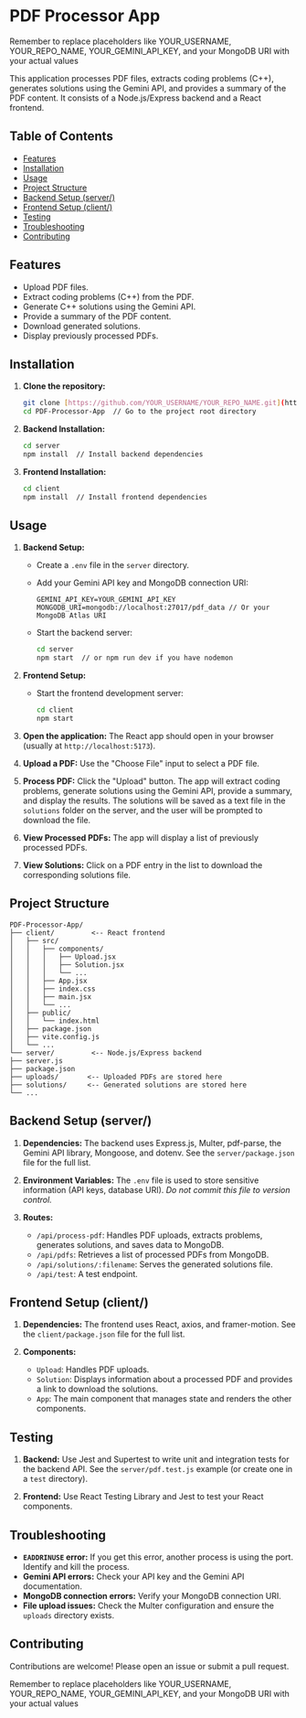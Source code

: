 # PDF Processor App
Remember to replace placeholders like YOUR_USERNAME, YOUR_REPO_NAME, YOUR_GEMINI_API_KEY, and your MongoDB URI with your actual values

This application processes PDF files, extracts coding problems (C++), generates solutions using the Gemini API, and provides a summary of the PDF content.  It consists of a Node.js/Express backend and a React frontend.

## Table of Contents

-   [Features](#features)
-   [Installation](#installation)
-   [Usage](#usage)
-   [Project Structure](#project-structure)
-   [Backend Setup (server/)](#backend-setup-server)
-   [Frontend Setup (client/)](#frontend-setup-client)
-   [Testing](#testing)
-   [Troubleshooting](#troubleshooting)
-   [Contributing](#contributing)

## Features

-   Upload PDF files.
-   Extract coding problems (C++) from the PDF.
-   Generate C++ solutions using the Gemini API.
-   Provide a summary of the PDF content.
-   Download generated solutions.
-   Display previously processed PDFs.

## Installation

1.  **Clone the repository:**

    ```bash
    git clone [https://github.com/YOUR_USERNAME/YOUR_REPO_NAME.git](https://www.google.com/search?q=https://github.com/YOUR_USERNAME/YOUR_REPO_NAME.git)  // Replace with your repo URL
    cd PDF-Processor-App  // Go to the project root directory
    ```

2.  **Backend Installation:**

    ```bash
    cd server
    npm install  // Install backend dependencies
    ```

3.  **Frontend Installation:**

    ```bash
    cd client
    npm install  // Install frontend dependencies
    ```

## Usage

1.  **Backend Setup:**

    *   Create a `.env` file in the `server` directory.
    *   Add your Gemini API key and MongoDB connection URI:

        ```
        GEMINI_API_KEY=YOUR_GEMINI_API_KEY
        MONGODB_URI=mongodb://localhost:27017/pdf_data // Or your MongoDB Atlas URI
        ```

    *   Start the backend server:

        ```bash
        cd server
        npm start  // or npm run dev if you have nodemon
        ```

2.  **Frontend Setup:**

    *   Start the frontend development server:

        ```bash
        cd client
        npm start
        ```

3.  **Open the application:** The React app should open in your browser (usually at `http://localhost:5173`).

4.  **Upload a PDF:** Use the "Choose File" input to select a PDF file.

5.  **Process PDF:** Click the "Upload" button. The app will extract coding problems, generate solutions using the Gemini API, provide a summary, and display the results.  The solutions will be saved as a text file in the `solutions` folder on the server, and the user will be prompted to download the file.


6.  **View Processed PDFs:** The app will display a list of previously processed PDFs.

7.  **View Solutions:** Click on a PDF entry in the list to download the corresponding solutions file.

## Project Structure
```
PDF-Processor-App/
├── client/         <-- React frontend
│   ├── src/
│   │   ├── components/
│   │   │   ├── Upload.jsx
│   │   │   ├── Solution.jsx
│   │   │   └── ...
│   │   ├── App.jsx
│   │   ├── index.css
│   │   ├── main.jsx
│   │   └── ...
│   ├── public/
│   │   └── index.html
│   ├── package.json
│   ├── vite.config.js
│   └── ...
└── server/         <-- Node.js/Express backend
├── server.js
├── package.json
├── uploads/       <-- Uploaded PDFs are stored here
├── solutions/     <-- Generated solutions are stored here
└── ...
```
## Backend Setup (server/)

1.  **Dependencies:** The backend uses Express.js, Multer, pdf-parse, the Gemini API library, Mongoose, and dotenv.  See the `server/package.json` file for the full list.

2.  **Environment Variables:**  The `.env` file is used to store sensitive information (API keys, database URI).  *Do not commit this file to version control.*

3.  **Routes:**
    *   `/api/process-pdf`: Handles PDF uploads, extracts problems, generates solutions, and saves data to MongoDB.
    *   `/api/pdfs`: Retrieves a list of processed PDFs from MongoDB.
    *   `/api/solutions/:filename`: Serves the generated solutions file.
    *   `/api/test`: A test endpoint.

## Frontend Setup (client/)

1.  **Dependencies:** The frontend uses React, axios, and framer-motion. See the `client/package.json` file for the full list.

2.  **Components:**
    *   `Upload`: Handles PDF uploads.
    *   `Solution`: Displays information about a processed PDF and provides a link to download the solutions.
    *   `App`: The main component that manages state and renders the other components.

## Testing

1.  **Backend:**  Use Jest and Supertest to write unit and integration tests for the backend API.  See the `server/pdf.test.js` example (or create one in a `test` directory).

2.  **Frontend:** Use React Testing Library and Jest to test your React components.

## Troubleshooting

*   **`EADDRINUSE` error:** If you get this error, another process is using the port.  Identify and kill the process.
*   **Gemini API errors:** Check your API key and the Gemini API documentation.
*   **MongoDB connection errors:** Verify your MongoDB connection URI.
*   **File upload issues:** Check the Multer configuration and ensure the `uploads` directory exists.

## Contributing

Contributions are welcome!  Please open an issue or submit a pull request.

Remember to replace placeholders like YOUR_USERNAME, YOUR_REPO_NAME, YOUR_GEMINI_API_KEY, and your MongoDB URI with your actual values

